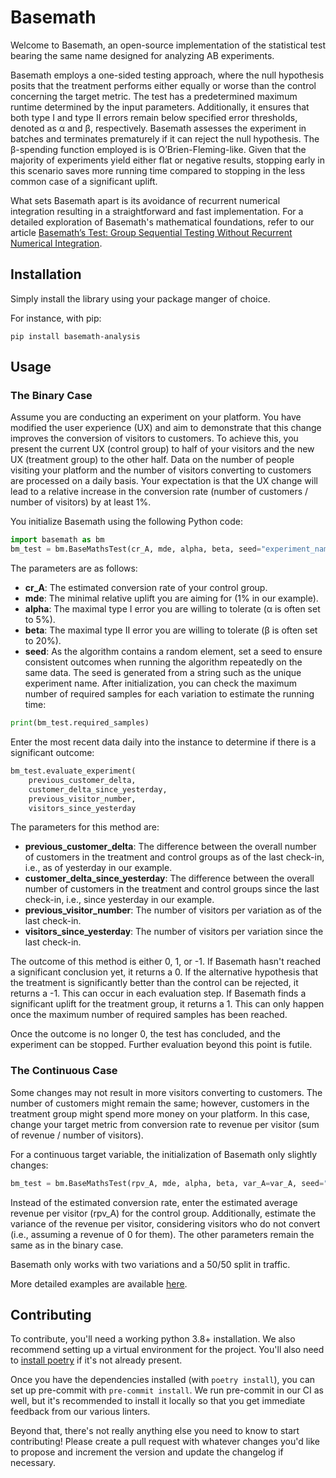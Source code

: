 # Basemath

Welcome to Basemath, an open-source implementation of the statistical test bearing the same name designed for analyzing
AB experiments.

Basemath employs a one-sided testing approach, where the null hypothesis posits that the treatment performs either
equally or worse than the control concerning the target metric. The test has a predetermined maximum runtime determined
by the input parameters. Additionally, it ensures that both type I and type II errors remain below specified error
thresholds, denoted as α and β, respectively.  Basemath assesses the experiment in batches and terminates prematurely
if it can reject the null hypothesis. The β-spending function employed is is O’Brien-Fleming-like.
Given that the majority of experiments yield either flat or negative results, stopping early in this scenario saves more
running time compared to stopping in the less common case of a significant uplift.

What sets Basemath apart is its avoidance of recurrent numerical integration resulting in a straightforward and fast
implementation. For a detailed exploration of Basemath's mathematical foundations, refer to our article
[Basemath’s Test: Group Sequential Testing Without Recurrent Numerical Integration](https://papers.ssrn.com/sol3/papers.cfm?abstract_id=4599695).

## Installation
Simply install the library using your package manger of choice.

For instance, with pip:

```pip install basemath-analysis```

## Usage
### The Binary Case

Assume you are conducting an experiment on your platform. You have modified the user experience (UX) and aim to
demonstrate that this change improves the conversion of visitors to customers. To achieve this, you present the
current UX (control group) to half of your visitors and the new UX (treatment group) to the other half. Data on the
number of people visiting your platform and the number of visitors converting to customers are processed on a daily
basis. Your expectation is that the UX change will lead to a relative increase in the conversion rate (number of
customers / number of visitors) by at least 1%.

You initialize Basemath using the following Python code:

```python
import basemath as bm
bm_test = bm.BaseMathsTest(cr_A, mde, alpha, beta, seed="experiment_name")
```
The parameters are as follows:

* __cr_A__: The estimated conversion rate of your control group.
* __mde__: The minimal relative uplift you are aiming for (1% in our example).
* __alpha__: The maximal type I error you are willing to tolerate (α is often set to 5%).
* __beta__: The maximal type II error you are willing to tolerate (β is often set to 20%).
* __seed__: As the algorithm contains a random element, set a seed to ensure consistent outcomes when running the
algorithm repeatedly on the same data. The seed is generated from a string such as the unique experiment name.
After initialization, you can check the maximum number of required samples for each variation to estimate the running
time:

```python
print(bm_test.required_samples)
```

Enter the most recent data daily into the instance to determine if there is a significant outcome:

```python
bm_test.evaluate_experiment(
    previous_customer_delta,
    customer_delta_since_yesterday,
    previous_visitor_number,
    visitors_since_yesterday
```

The parameters for this method are:

* __previous_customer_delta__: The difference between the overall number of customers in the treatment and control groups
as of the last check-in, i.e., as of yesterday in our example.
* __customer_delta_since_yesterday__: The difference between the overall number of customers in the treatment and control
groups since the last check-in, i.e., since yesterday in our example.
* __previous_visitor_number__: The number of visitors per variation as of the last check-in.
* __visitors_since_yesterday__: The number of visitors per variation since the last check-in.

The outcome of this method is either 0, 1, or -1. If Basemath hasn't reached a significant conclusion yet, it returns
a 0. If the alternative hypothesis that the treatment is significantly better than the control can be rejected, it
returns a -1. This can occur in each evaluation step. If Basemath finds a significant uplift for the treatment
group, it returns a 1. This can only happen once the maximum number of required samples has been reached.

Once the outcome is no longer 0, the test has concluded, and the experiment can be stopped. Further evaluation beyond
this point is futile.

### The Continuous Case
Some changes may not result in more visitors converting to customers. The number of customers might remain the same;
however, customers in the treatment group might spend more money on your platform. In this case, change your target
metric from conversion rate to revenue per visitor (sum of revenue / number of visitors).

For a continuous target variable, the initialization of Basemath only slightly changes:
```python
bm_test = bm.BaseMathsTest(rpv_A, mde, alpha, beta, var_A=var_A, seed="experiment_name")
```
Instead of the estimated conversion rate, enter the estimated average revenue per visitor (rpv_A) for the control
group. Additionally, estimate the variance of the revenue per visitor, considering visitors who do not convert (i.e.,
assuming a revenue of 0 for them). The other parameters remain the same as in the binary case.

Basemath only works with two variations and a 50/50 split in traffic.

More detailed examples are available [here](./examples).

## Contributing

To contribute, you'll need a working python 3.8+ installation. We also recommend setting up a virtual environment for the project. You'll also need to [install poetry](https://python-poetry.org/docs/) if it's not already present.

Once you have the dependencies installed (with `poetry install`), you can set up pre-commit with `pre-commit install`. We run pre-commit in our CI as well, but it's recommended to install it locally so that you get immediate feedback from our various linters.

Beyond that, there's not really anything else you need to know to start contributing! Please create a pull request with whatever changes you'd like to propose and increment the version and update the changelog if necessary.
